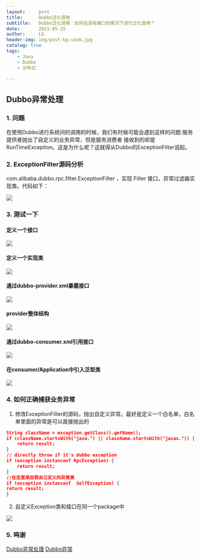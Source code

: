 ```yaml
---
layout:     post
title:      Dubbo泛化调用
subtitle:   Dubbo泛化调用：如何在没有接口的情况下进行泛化调用？
date:       2021-05-25
author:     LG
header-img: img/post-bg-cook.jpg
catalog: true
tags:
    - Java
    - Dubbo
    - 分布式
    
---
```




##  Dubbo异常处理


### 1. 问题

在使用Dubbo进行系统间的调用的时候，我们有时候可能会遇到这样的问题:服务提供者抛出了自定义的业务异常，但是服务消费者
接收到的却是RunTimeException。这是为什么呢？这就得从Dubbo的ExceptionFilter说起。


### 2. ExceptionFilter源码分析

com.alibaba.dubbo.rpc.filter.ExceptionFilter ，实现 Filter 接口，异常过滤器实现类。代码如下：

![](https://tva1.sinaimg.cn/large/008i3skNgy1gqsgyrvbxoj31e00u04bv.jpg)


### 3. 测试一下

#### 定义一个接口
![](https://tva1.sinaimg.cn/large/008i3skNgy1gquz3zz91lj30k509c0td.jpg)

#### 定义一个实现类
![](https://tva1.sinaimg.cn/large/008i3skNgy1gquz4cd9i3j30m808adgn.jpg)

#### 通过dubbo-provider.xml暴露接口
![](https://tva1.sinaimg.cn/large/008i3skNgy1gquz4qy2s7j314i05wgnf.jpg)

#### provider整体结构
![](https://tva1.sinaimg.cn/large/008i3skNgy1gquz51darij30jv0910ty.jpg)

#### 通过dubbo-consumer.xml引用接口
![](https://tva1.sinaimg.cn/large/008i3skNgy1gquz5b8nycj30uk062t9u.jpg)

#### 在consumer/Application中引入泛型类
![](https://tva1.sinaimg.cn/large/008i3skNgy1gquz5ii1q3j312i0ca77t.jpg)

### 4. 如何正确捕获业务异常

1. 修改ExceptionFilter的源码，抛出自定义异常。最好是定义一个白名单，白名单里面的异常是可以直接抛出的

```json
String className = exception.getClass().getName();
if (className.startsWith("java.") || className.startsWith("javax.")) {
	return result;
}
// directly throw if it's dubbo exception
if (exception instanceof RpcException) {
	return result;
}
//在这里添加我自己定义的异常类
if (exception instanceof  SelfException) {
return result;
}
```

2. 自定义Exception类和接口在同一个package中

![](https://tva1.sinaimg.cn/large/008i3skNgy1gqshmfkgesj30n40ge0ua.jpg)


### 5. 鸣谢

[Dubbo异常处理](https://www.cnblogs.com/luozhiyun/p/10251585.html)
[Dubbo异常](http://svip.iocoder.cn/Dubbo/filter-exception-filter/)